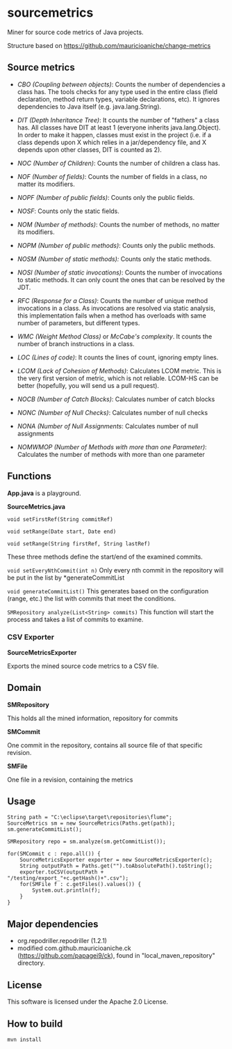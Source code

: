 # sourcemetrics

Miner for source code metrics of Java projects.

Structure based on https://github.com/mauricioaniche/change-metrics

## Source metrics

- *CBO (Coupling between objects)*: Counts the number of dependencies a class has.
The tools checks for any type used in the entire class (field declaration, method
return types, variable declarations, etc). It ignores dependencies to Java itself
(e.g. java.lang.String).

- *DIT (Depth Inheritance Tree)*: It counts the number of "fathers" a class has.
All classes have DIT at least 1 (everyone inherits java.lang.Object).
In order to make it happen, classes must exist in the project (i.e. if a class
depends upon X which relies in a jar/dependency file, and X depends upon other
classes, DIT is counted as 2). 

- *NOC (Number of Children)*: Counts the number of children a class has.

- *NOF (Number of fields)*: Counts the number of fields in a class, no matter
its modifiers.

- *NOPF (Number of public fields)*: Counts only the public fields.

- *NOSF*: Counts only the static fields.

- *NOM (Number of methods)*: Counts the number of methods, no matter its
modifiers.

- *NOPM (Number of public methods)*: Counts only the public methods.

- *NOSM (Number of static methods):* Counts only the static methods.

- *NOSI (Number of static invocations)*: Counts the number of invocations
to static methods. It can only count the ones that can be resolved by the
JDT.


- *RFC (Response for a Class)*: Counts the number of unique method
invocations in a class. As invocations are resolved via static analysis,
this implementation fails when a method has overloads with same number of parameters,
but different types.

- *WMC (Weight Method Class)* or *McCabe's complexity*. It counts the number
of branch instructions in a class.

- *LOC (Lines of code)*: It counts the lines of count, ignoring
empty lines.

- *LCOM (Lack of Cohesion of Methods)*: Calculates LCOM metric. This is the very first
version of metric, which is not reliable. LCOM-HS can be better (hopefully, you will
send us a pull request). 

- *NOCB (Number of Catch Blocks)*: Calculates number of catch blocks

- *NONC (Number of Null Checks)*: Calculates number of null checks

- *NONA (Number of Null Assignments*: Calculates number of null assignments

- *NOMWMOP (Number of Methods with more than one Parameter)*: Calculates the number of methods with more than one parameter

## Functions

**App.java** is a playground.

**SourceMetrics.java**

`void setFirstRef(String commitRef)`

`void setRange(Date start, Date end)`

`void setRange(String firstRef, String lastRef)`

These three methods define the start/end of the examined commits.

`void setEveryNthCommit(int n)`
Only every nth commit in the repository will be put in the list by *generateCommitList

`void generateCommitList()`
This generates based on the configuration (range, etc.) the list with commits that meet the conditions.

`SMRepository analyze(List<String> commits)`
This function will start the process and takes a list of commits to examine.

### CSV Exporter

**SourceMetricsExporter**

Exports the mined source code metrics to a CSV file.

## Domain

**SMRepository**

This holds all the mined information, repository for commits

**SMCommit**

One commit in the repository, contains all source file of that specific revision.

**SMFile**

One file in a revision, containing the metrics

## Usage

	String path = "C:\eclipse\target\repositories\flume";
	SourceMetrics sm = new SourceMetrics(Paths.get(path));
	sm.generateCommitList();
        
    SMRepository repo = sm.analyze(sm.getCommitList());
    
    for(SMCommit c : repo.all()) {
    	SourceMetricsExporter exporter = new SourceMetricsExporter(c);
		String outputPath = Paths.get("").toAbsolutePath().toString();
		exporter.toCSV(outputPath + "/testing/export_"+c.getHash()+".csv");
		for(SMFile f : c.getFiles().values()) {
    		System.out.println(f);
    	}
    }

## Major dependencies

* org.repodriller.repodriller (1.2.1)
* modified com.github.mauricioaniche.ck (https://github.com/papagei9/ck), found in "local_maven_repository" directory.

## License

This software is licensed under the Apache 2.0 License.

## How to build

	mvn install